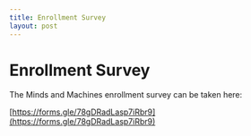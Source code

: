 ```yaml
---
title: Enrollment Survey
layout: post
---
```


# Enrollment Survey

The Minds and Machines enrollment survey can be taken here:

[https://forms.gle/78gDRadLasp7iRbr9](https://forms.gle/78gDRadLasp7iRbr9)